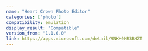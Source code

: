 ```yaml
---
name: "Heart Crown Photo Editor"
categories: ['photo']
compatibility: emulation
display_result: "Compatible"
version_from: "1.1.6.0"
link: https://apps.microsoft.com/detail/9NKH0HR3BHZT
---
```

